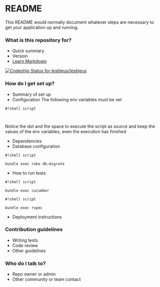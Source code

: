 # README #

This README would normally document whatever steps are necessary to get your application up and running.

### What is this repository for? ###

* Quick summary
* Version
* [Learn Markdown](https://bitbucket.org/tutorials/markdowndemo)

[ ![Codeship Status for lesbleus/lesbleus](https://codeship.io/projects/bdf76050-2728-0132-150a-7e41ec18ca88/status)](https://codeship.io/projects/37680)

### How do I get set up? ###

* Summary of set up
* Configuration
The following env variables must be set 


```
#!shell script



```


Notice the dot and the space to execute the script as source and keep the values of the env variables, even the execution has finished

* Dependencies
* Database configuration

```
#!shell script

bundle exec rake db:migrate
```


* How to run tests

```
#!shell script

bundle exec cucumber
```



```
#!shell script

bundle exec rspec

```
* Deployment instructions

### Contribution guidelines ###

* Writing tests
* Code review
* Other guidelines

### Who do I talk to? ###

* Repo owner or admin
* Other community or team contact
